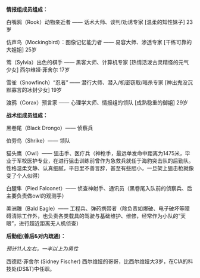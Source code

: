 **情报组成员组成：**

白嘴鸦（Rook）动物亲近者 —— 话术大师、谈判/劝诱专家 [温柔的知性妹子]
23岁

仿声鸟（Mockingbird）：图像记忆能力者 —— 易容大师、渗透专家 [干练可靠的大姐姐]
25岁

莺（Sylvia）出色的棋手 —— 黑客大师、计算机专家 [热情活泼古灵精怪的元气少女]
西尔维娅·菲舍尔 17岁

雪雀（Snowfinch）“忍者” —— 潜行大师、潜入/机密窃取/暗杀专家 [神出鬼没沉默寡言的冰封少女]
19岁

渡鸦（Corax）预言家 —— 心理学大师、情报组的领队 [成熟稳重的御姐]
29岁



**战术组成员组成：**

黑卷尾（Black Drongo）—— 侦察兵

伯劳鸟（Shrike）—— 领队

猫头鹰（Owl）—— 狙击手、医疗兵（神枪手，最远单发命中距离为1475米，毕业于军校医护专业，在进行狙击训练前曾作为急救兵就任于海豹突击队的后勤队。性格温柔文静、认真细腻，平日里不善言辞，甚至有些胆小，一旦架上狙击枪就像变了个人似得）

白腿隼（Pied Falconet）—— 侦查神射手、通讯员（黑卷尾入队前的侦察兵、后主要负责做owl的观测手）

美洲雕（Bald Eagle）—— 工程兵、弹药携带者（除负责如爆破、电子破坏等障碍清除工作外，也负责各类载具的驾驶与基础维护、维修，经常作为小队的“天眼”，进行超近距离无人机侦查）



**后勤组(善后&对内疏通)：**

*预计11人左右，一半以上为男性*

西德尼·菲舍尔 (Sidney Fischer) 西尔维娅的哥哥，比西尔维娅大3岁，在CIA的科技处(DS&T)中任职。